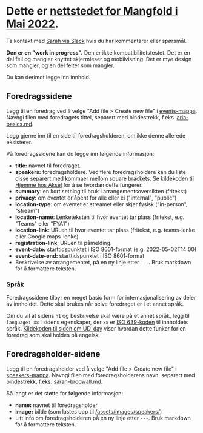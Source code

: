 # Dette er [nettstedet for Mangfold i Mai 2022](https://navikt.github.io/mangfold-i-mai).

Ta kontakt med [Sarah via Slack](https://nav-it.slack.com/archives/D02G9037P1B) hvis du har kommentarer eller spørsmål.  

__Den er en "work in progress".__  Den er ikke kompatibilitetstestet.  Det er en del feil og mangler knyttet skjermleser og mobilvisning.  Det er mye design som mangler, og en del felter som mangler.  

Du kan derimot legge inn innhold.  

## Foredragssidene
Legg til en foredrag ved å velge "Add file > Create new file" i [events-mappa](https://github.com/navikt/mangfold-i-mai/tree/main/_events). Navngi filen med foredragets tittel, separert med bindestrekk, f.eks. [aria-basics.md](https://github.com/navikt/mangfold-i-mai/blob/main/_speakers/aria-basics.md). 

Legg gjerne inn til en side til foredragsholderen, om ikke denne allerede eksisterer.

På foredragssidene kan du legge inn følgende informasjon:
- **title:** navnet til foredraget.
- **speakers:** foredragsholdere.  Ved flere foredragsholdere kan du liste disse separert med kommaer mellom square brackets.  Se kildekoden til [Hjemme hos Aksel](https://github.com/navikt/mangfold-i-mai/edit/main/_events/Hjemme%20hos%20Aksel.md) for å se hvordan dette fungerer.
- **summary**: en kort setning til bruk i arrangementsoversikten (fritekst)
- **privacy:** om eventet er åpent for alle eller ei ("internal", "public")
- **location-type:** om eventet er streamet eller skjer fysisk ("in-person", "stream")
- **location-name**: Lenketeksten til hvor eventet tar plass (fritekst, e.g. "Teams" eller "FYA1")
- **location-link**: URLen til hvor eventet tar plass (fritekst, e.g. teams-lenke eller Google maps-lenke) 
- **registration-link**: URLen til påmelding.
- **event-date:** starttidspunktet i ISO 8601-format (e.g. 2022-05-02T14:00)
- **event-date-end:** starttidspunktet i ISO 8601-format
- Beskrivelse av arrangementet, på en ny linje etter `---`.  Bruk markdown for å formattere teksten.

### Språk
Foredragssidene tilbyr en meget basic form for internasjonalisering av deler av innholdet.  Dette skal brukes når selve foredraget er i et annet språk.  

Om du vil at sidens `h1` og beskrivelse skal være på et annet språk, legg til `language: xx` i sidens egenskaper, der `xx` er [ISO 639-koden](https://www.tutorialrepublic.com/html-reference/html-language-codes.php) til innholdets språk.  [Kildekoden til siden om UD-day](https://github.com/navikt/mangfold-i-mai/edit/main/_events/ud-day.md) viser hvordan dette funker for en foredrag som skal holdes på engelsk.


## Foredragsholder-sidene
Legg til en foredragsholder ved å velge "Add file > Create new file" i [speakers-mappa](https://github.com/navikt/mangfold-i-mai/tree/main/_speakers).  Navngi filen med foredragsholderens navn, separert med bindestrekk, f.eks. [sarah-brodwall.md](https://github.com/navikt/mangfold-i-mai/blob/main/_speakers/sarah-brodwall.md).

Så langt er det støtte for følgende informasjon:
- **name:** navnet til foredragsholder
- **image:** bilde (som lastes opp til [/assets/images/speakers/](https://github.com/navikt/mangfold-i-mai/tree/main/assets/images/speakers))
- Litt info om foredragsholderen på en ny linje etter `---`.  Bruk markdown for å formattere teksten.
